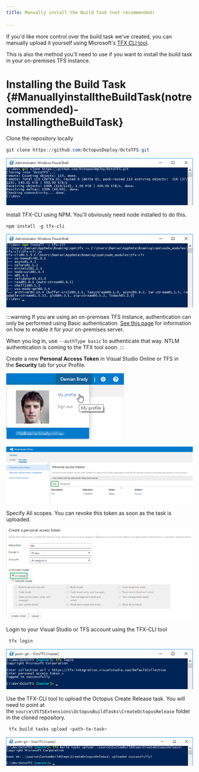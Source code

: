 ```yaml
---
title: Manually install the Build Task (not recommended)

---
```



If you'd like more control over the build task we've created, you can manually upload it yourself using Microsoft's [TFX CLI tool](https://github.com/Microsoft/tfs-cli).


This is also the method you'll need to use if you want to install the build task in your on-premises TFS instance.

# Installing the Build Task {#ManuallyinstalltheBuildTask(notrecommended)-InstallingtheBuildTask}


Clone the repository locally

```powershell
git clone https://github.com/OctopusDeploy/OctoTFS.git
```


![](/docs/images/3048587/3278346.png "width=500")


Install TFX-CLI using NPM. You'll obviously need node installed to do this.

```powershell
npm install -g tfx-cli
```


![](/docs/images/3048587/3278347.png "width=500")

:::warning
If you are using an on-premises TFS instance, authentication can only be performed using Basic authentication. [See this page](https://github.com/Microsoft/tfs-cli/blob/master/docs/configureBasicAuth.md) for information on how to enable it for your on-premises server.


When you log in, use `--authType basic` to authenticate that way. NTLM authentication is coming to the TFX tool soon.
:::


Create a new **Personal Access Token** in Visual Studio Online or TFS in the **Security** tab for your Profile.


![](/docs/images/3048587/3278348.png)


![](/docs/images/3048587/3278349.png "width=500")


Specify All scopes. You can revoke this token as soon as the task is uploaded.


![](/docs/images/3048587/3278350.png "width=500")


Login to your Visual Studio or TFS account using the TFX-CLI tool

```powershell
 tfx login
```


![](/docs/images/3048587/3278375.png "width=500")


Use the TFX-CLI tool to upload the Octopus Create Release task. You will need to point at the `source\VSTSExtensions\OctopusBuildTasks\CreateOctopusRelease` folder in the cloned repository.

```powershell
 tfx build tasks upload <path-to-task>
```


![](/docs/images/3048587/3278376.png "width=500")
